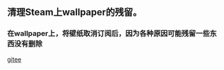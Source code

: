 ## 清理Steam上wallpaper的残留。 
### 在wallpaper上，将壁纸取消订阅后，因为各种原因可能残留一些东西没有删除
[gitee](https://gitee.com/rpdk/wallpaper-engine-cleaning)
